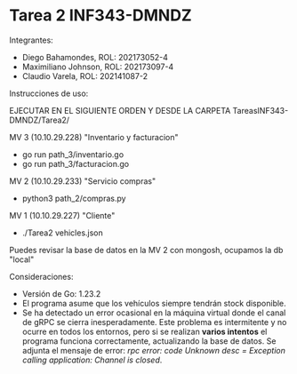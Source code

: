 # Tarea 2 INF343-DMNDZ

Integrantes:
  - Diego Bahamondes, ROL: 202173052-4
  - Maximiliano Johnson, ROL: 202173097-4
  - Claudio Varela, ROL: 202141087-2

Instrucciones de uso:


EJECUTAR EN EL SIGUIENTE ORDEN Y DESDE LA CARPETA TareasINF343-DMNDZ/Tarea2/

MV 3 (10.10.29.228) "Inventario y facturacion"

- go run path_3/inventario.go
- go run path_3/facturacion.go

MV 2 (10.10.29.233) "Servicio compras"

- python3 path_2/compras.py

MV 1 (10.10.29.227) "Cliente"

- ./Tarea2 vehicles.json

Puedes revisar la base de datos en la MV 2 con mongosh, ocupamos la db "local"



Consideraciones:
- Versión de Go: 1.23.2
- El programa asume que los vehículos siempre tendrán stock disponible.
- Se ha detectado un error ocasional en la máquina virtual donde el canal de gRPC se cierra inesperadamente. Este problema es intermitente y no ocurre en todos los entornos, pero si se realizan **varios intentos** el programa funciona correctamente, actualizando la base de datos.
Se adjunta el mensaje de error: *rpc error: code Unknown desc = Exception calling application: Channel is closed*.


